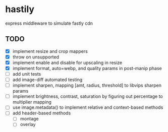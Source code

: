 # hastily

express middleware to simulate fastly cdn

## TODO

- [x] implement resize and crop mappers
- [x] throw on unsupported
- [x] implement enable and disable for upscaling in resize
- [x] implement format, auto=webp, and quality params in post-manip phase
- [ ] add unit tests
- [ ] add image-diff automated testing
- [ ] implement sharpen, mapping [amt, radius, threshold] to libvips sharpen params
- [ ] implement brightness, contrast, saturation by figuring out percentage to multiplier mapping
- [ ] use image.metadata() to implement relative and context-based methods
- [ ] add header-based methods
  - [ ] montage
  - [ ] overlay
